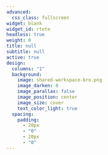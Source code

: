 ```yaml
---
advanced:
  css_class: fullscreen
widget: blank
widget_id: rtete
headless: true
weight: 0
title: null
subtitle: null
active: true
design:
  columns: "1"
  background:
    image: shared-workspace-bro.png
    image_darken: 0
    image_parallax: false
    image_position: center
    image_size: cover
    text_color_light: true
  spacing:
    padding:
      - 20px
      - "0"
      - 20px
      - "0"
---
```

